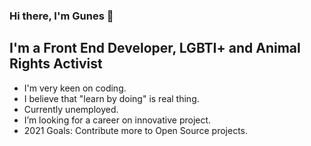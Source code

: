 ### Hi there, I'm Gunes 👋

## I'm a Front End Developer, LGBTI+ and Animal Rights Activist

- I'm very keen on coding.
- I believe that "learn by doing" is real thing.
- Currently unemployed.
- I’m looking for a career on innovative project.
- 2021 Goals: Contribute more to Open Source projects.
